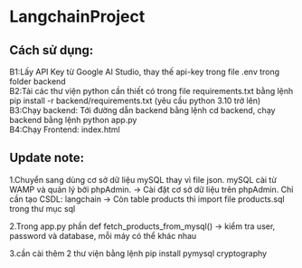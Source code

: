 # LangchainProject

## Cách sử dụng:
B1:Lấy API Key từ Google AI Studio, thay thế api-key trong file .env trong folder backend  
B2:Tải các thư viện python cần thiết có trong file requirements.txt bằng lệnh pip install -r backend/requirements.txt (yêu cầu python 3.10 trở lên)  
B3:Chạy backend: Tới đường dẫn backend bằng lệnh cd backend, chạy backend bằng lệnh python app.py  
B4:Chạy Frontend: index.html

## Update note:
1.Chuyển sang dùng cơ sở dữ liệu mySQL thay vì file json. mySQL cài từ WAMP và quản lý bởi phpAdmin.
    -> Cài đặt cơ sở dữ liệu trên phpAdmin. Chỉ cần tạo CSDL: langchain 
        -> Còn table products thì import file products.sql trong thư mục sql

2.Trong app.py phần def fetch_products_from_mysql() -> kiểm tra user, password và database, mỗi máy có thể khác nhau

3.cần cài thêm 2 thư viện bằng lệnh pip install
    pymysql
    cryptography

